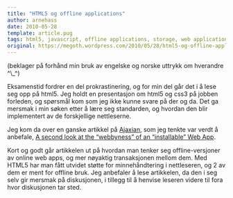 ```yaml
---
title: "HTML5 og offline applications"
author: arnehass
date: 2010-05-28
template: article.pug
tags: html5, javascript, offline applications, storage, web applications
original: https://megoth.wordpress.com/2010/05/28/html5-og-offline-applications/
---
```


<p>(beklager på forhånd min bruk av engelske og norske uttrykk om hverandre ^\_^)</p>
<p>Eksamenstid fordrer en del prokrastinering, og for min del går det i å lese seg opp på html5. Jeg holdt en presentasjon om html5 og css3 på jobben forleden, og spørsmål kom som jeg ikke kunne svare på der og da. Det ga mersmak i min søken etter å lære seg standarden, og hvordan den blir implementert av de forskjellige nettleserne.</p>
<p>Jeg kom da over en ganske artikkel på <a href="http://ajaxian.com/">Ajaxian</a>, som jeg tenkte var verdt å anbefale, <a href="http://ajaxian.com/archives/a-second-look-at-the-webbyness-of-an-installable-web-app?utm_source=feedburner&amp;utm_medium=feed&amp;utm_campaign=Feed%3A+ajaxian+%28Ajaxian+Blog%29&amp;utm_content=Google+Reader">A second look at the “webbyness” of an “installable” Web App</a>.</p>
<p>Kort og godt går artikkelen ut på hvordan man tenker seg offline-versjoner av online web apps, og mer nøyaktig transaksjonen mellom dem. Med HTML5 har man fått utvidet støtte for minnehåndtering i nettleseren, og 2 av dem er ment for offline bruk. Jeg anbefaler å lese artikkelen, da den i seg selv gir mersmak på diskusjonen, i tillegg til å henvise leseren videre til fora hvor diskusjonen tar sted.</p>
